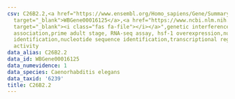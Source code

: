 ```yaml
---
csv: C26B2.2,<a href="https://www.ensembl.org/Homo_sapiens/Gene/Summary?db=core;g=WBGene00016125"
  target="_blank">WBGene00016125</a>,<a href="https://www.ncbi.nlm.nih.gov/pubmed/30894454"
  target="_blank"><i class="fas fa-file"></i></a>",genetic interference,functional
  association,prime adult stage, RNA-seq assay, hsf-1 overexpression,nucleotide sequence
  identification,nucleotide sequence identification,transcriptional regulation,up-regulates
  activity
data_alias: C26B2.2
data_id: WBGene00016125
data_numevidence: 1
data_species: Caenorhabditis elegans
data_taxid: '6239'
title: C26B2.2
---
```

